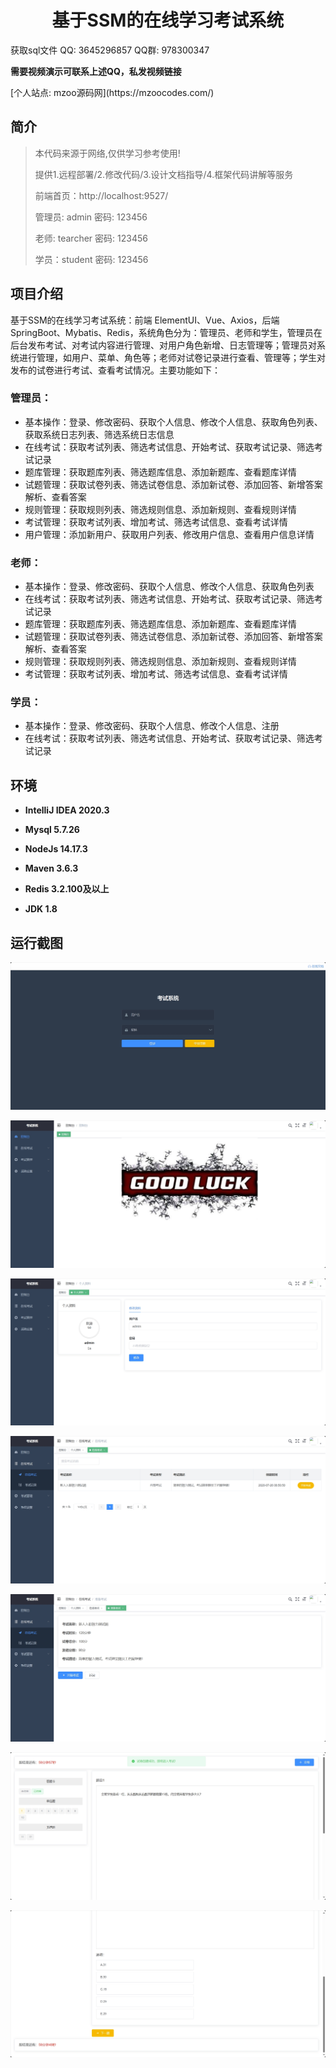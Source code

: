 <p><h1 align="center">基于SSM的在线学习考试系统</h1></p>

<p> 获取sql文件 QQ: 3645296857 QQ群: 978300347 </p>
<b> 需要视频演示可联系上述QQ，私发视频链接 </b>

<p> [个人站点: mzoo源码网](https://mzoocodes.com/)</p>

## 简介

> 本代码来源于网络,仅供学习参考使用!
>
> 提供1.远程部署/2.修改代码/3.设计文档指导/4.框架代码讲解等服务
>
> 前端首页：http://localhost:9527/
>
> 管理员: admin 密码: 123456
> 
> 老师: tearcher 密码: 123456
>
> 学员：student 密码: 123456
>

## 项目介绍

基于SSM的在线学习考试系统：前端 ElementUI、Vue、Axios，后端 SpringBoot、Mybatis、Redis，系统角色分为：管理员、老师和学生，管理员在后台发布考试、对考试内容进行管理、对用户角色新增、日志管理等；管理员对系统进行管理，如用户、菜单、角色等；老师对试卷记录进行查看、管理等；学生对发布的试卷进行考试、查看考试情况。主要功能如下：

### 管理员：

- 基本操作：登录、修改密码、获取个人信息、修改个人信息、获取角色列表、获取系统日志列表、筛选系统日志信息
- 在线考试：获取考试列表、筛选考试信息、开始考试、获取考试记录、筛选考试记录
- 题库管理：获取题库列表、筛选题库信息、添加新题库、查看题库详情
- 试题管理：获取试卷列表、筛选试卷信息、添加新试卷、添加回答、新增答案解析、查看答案
- 规则管理：获取规则列表、筛选规则信息、添加新规则、查看规则详情
- 考试管理：获取考试列表、增加考试、筛选考试信息、查看考试详情
- 用户管理：添加新用户、获取用户列表、修改用户信息、查看用户信息详情

### 老师：

- 基本操作：登录、修改密码、获取个人信息、修改个人信息、获取角色列表
- 在线考试：获取考试列表、筛选考试信息、开始考试、获取考试记录、筛选考试记录
- 题库管理：获取题库列表、筛选题库信息、添加新题库、查看题库详情
- 试题管理：获取试卷列表、筛选试卷信息、添加新试卷、添加回答、新增答案解析、查看答案
- 规则管理：获取规则列表、筛选规则信息、添加新规则、查看规则详情
- 考试管理：获取考试列表、增加考试、筛选考试信息、查看考试详情

### 学员：

- 基本操作：登录、修改密码、获取个人信息、修改个人信息、注册
- 在线考试：获取考试列表、筛选考试信息、开始考试、获取考试记录、筛选考试记录

## 环境

- <b>IntelliJ IDEA 2020.3</b>

- <b>Mysql 5.7.26</b>

- <b>NodeJs 14.17.3</b>

- <b>Maven 3.6.3</b>

- <b>Redis 3.2.100及以上</b>

- <b>JDK 1.8</b>


## 运行截图
![](screenshot/1.png)

![](screenshot/2.png)

![](screenshot/3.png)

![](screenshot/4.png)

![](screenshot/5.png)

![](screenshot/6.png)

![](screenshot/7.png)
